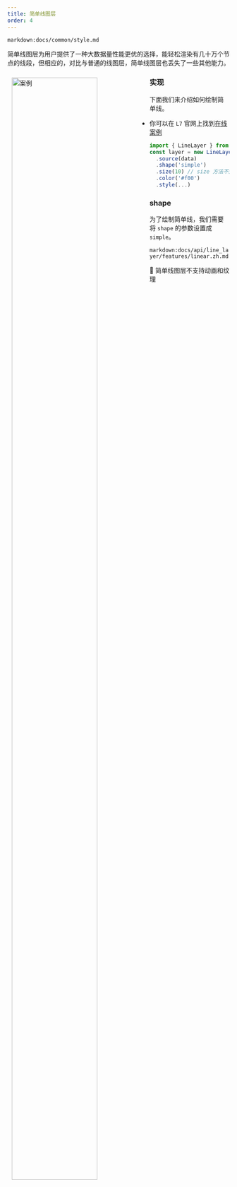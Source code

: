 ```yaml
---
title: 简单线图层
order: 4
---
```

`markdown:docs/common/style.md`

简单线图层为用户提供了一种大数据量性能更优的选择，能轻松渲染有几十万个节点的线段，但相应的，对比与普通的线图层，简单线图层也丢失了一些其他能力。

<div>
  <div style="width:60%;float:left; margin: 10px;">
    <img  width="80%" alt="案例" src='https://gw.alipayobjects.com/mdn/rms_816329/afts/img/A*HulgSKEJAKMAAAAAAAAAAAAAARQnAQ'>
  </div>
</div>

### 实现

下面我们来介绍如何绘制简单线。

- 你可以在 `L7` 官网上找到[在线案例](/zh/examples/gallery/animate#grid)

```javascript
import { LineLayer } from '@antv/l7';
const layer = new LineLayer()
  .source(data)
  .shape('simple')
  .size(10) // size 方法不生效 线宽始终为 1px
  .color('#f00')
  .style(...)
```

### shape

为了绘制简单线，我们需要将 `shape` 的参数设置成 `simple`。

`markdown:docs/api/line_layer/features/linear.zh.md`

🌟 简单线图层不支持动画和纹理
